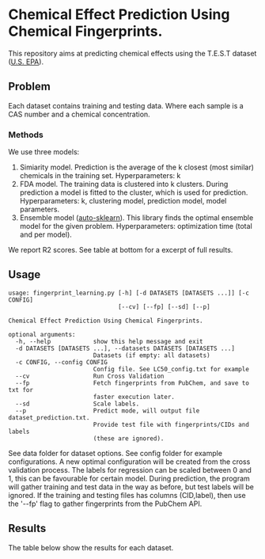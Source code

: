 

# Chemical Effect Prediction Using Chemical Fingerprints.
This repository aims at predicting chemical effects using the T.E.S.T dataset ([U.S. EPA](https://www.epa.gov/chemical-research/toxicity-estimation-software-tool-test)).

## Problem
Each dataset contains training and testing data. Where each sample is a CAS number and a chemical concentration. 

### Methods
We use three models:
1. Simiarity model. Prediction is the average of the k closest (most similar) chemicals in the training set. Hyperparameters: k
2. FDA model. The training data is clustered into k clusters. During prediction a model is fitted to the cluster, which is used for prediction. Hyperparameters: k, clustering model, prediction model, model parameters. 
3. Ensemble model ([auto-sklearn](https://automl.github.io/auto-sklearn/master/)). This library finds the optimal ensemble model for the given problem. Hyperparameters: optimization time (total and per model). 

We report R2 scores. See table at bottom for a excerpt of full results. 

## Usage 
```
usage: fingerprint_learning.py [-h] [-d DATASETS [DATASETS ...]] [-c CONFIG]
                               [--cv] [--fp] [--sd] [--p]

Chemical Effect Prediction Using Chemical Fingerprints.

optional arguments:
  -h, --help            show this help message and exit
  -d DATASETS [DATASETS ...], --datasets DATASETS [DATASETS ...]
                        Datasets (if empty: all datasets)
  -c CONFIG, --config CONFIG
                        Config file. See LC50_config.txt for example
  --cv                  Run Cross Validation
  --fp                  Fetch fingerprints from PubChem, and save to txt for
                        faster execution later.
  --sd                  Scale labels.
  --p                   Predict mode, will output file dataset_prediction.txt.
                        Provide test file with fingerprints/CIDs and labels
                        (these are ignored).
```

See data folder for dataset options. See config folder for example configurations. A new optimal configuration will be created from the cross validation process. The labels for regression can be scaled between 0 and 1, this can be favourable for certain model. 
During prediction, the program will gather training and test data in the way as before, but test labels will be ignored. 
If the training and testing files has columns (CID,label), then use the '--fp' flag to gather fingerprints from the PubChem API.


## Results
The table below show the results for each dataset.

